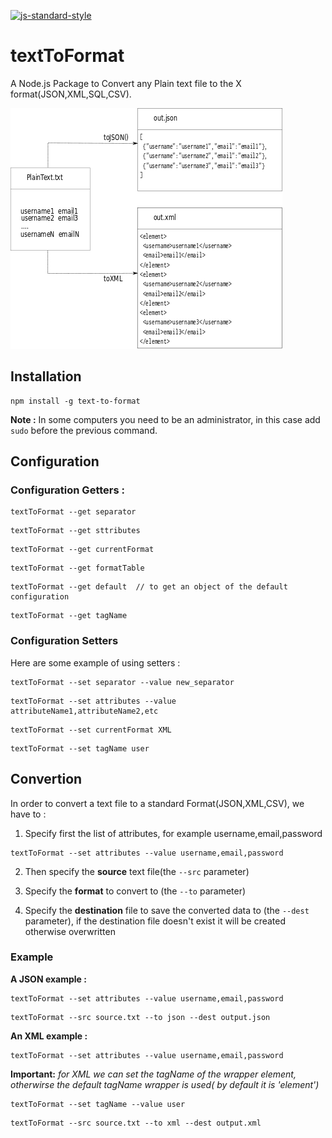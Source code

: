 [![js-standard-style](https://img.shields.io/badge/code%20style-standard-brightgreen.svg)](http://standardjs.com/)
# textToFormat
A Node.js Package to Convert any Plain text file to the X format(JSON,XML,SQL,CSV).

![alt tag](https://raw.githubusercontent.com/ismnoiet/textToFormat/master/how.png)

## Installation
```
npm install -g text-to-format
```
**Note :** In some computers you need to be an administrator,
in this case add ``sudo`` before the previous command.

## Configuration

### Configuration Getters :
```
textToFormat --get separator
```
```
textToFormat --get sttributes
```
```
textToFormat --get currentFormat
```
```
textToFormat --get formatTable
```
```
textToFormat --get default  // to get an object of the default configuration  
```
```
textToFormat --get tagName
```

### Configuration Setters
Here are some example of using setters :

```
textToFormat --set separator --value new_separator
```
```
textToFormat --set attributes --value attributeName1,attributeName2,etc
```
```
textToFormat --set currentFormat XML
```
```
textToFormat --set tagName user
```

## Convertion
In order to convert a text file to a standard Format(JSON,XML,CSV),
we have to :

1) Specify first the list of attributes, for example username,email,password
```
textToFormat --set attributes --value username,email,password
```

2) Then specify the **source** text file(the ``--src`` parameter)

3) Specify the **format** to convert to (the ``--to`` parameter)

3) Specify the **destination** file to save the converted data to (the ``--dest``  parameter), if the destination file doesn't exist it will be created otherwise overwritten

### Example

**A JSON example :**

```
textToFormat --set attributes --value username,email,password
```

```
textToFormat --src source.txt --to json --dest output.json
```

**An XML example :**

```
textToFormat --set attributes --value username,email,password
```

**Important:** *for XML we can set the tagName of the wrapper element, otherwirse the default tagName wrapper is used( by default it is 'element')*

```
textToFormat --set tagName --value user
```

```
textToFormat --src source.txt --to xml --dest output.xml
```
